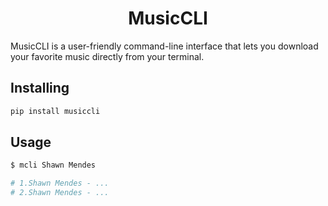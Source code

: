<h1 align="center"><b>MusicCLI</b></h1> 
MusicCLI is a user-friendly command-line interface that lets you download your favorite music directly from your terminal.

## Installing

```bash
pip install musiccli
```

## Usage

```bash
$ mcli Shawn Mendes

# 1.Shawn Mendes - ...
# 2.Shawn Mendes - ... 
```

